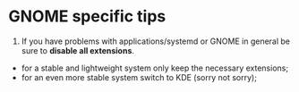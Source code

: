 # GNOME specific tips

1. If you have problems with applications/systemd or GNOME in general be sure to **disable all extensions**.
 - for a stable and lightweight system only keep the necessary extensions;
 - for an even more stable system switch to KDE (sorry not sorry);
